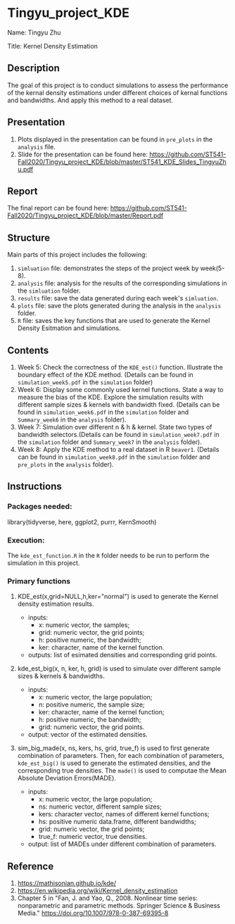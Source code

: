 
# Tingyu_project_KDE

<!-- badges: start -->
<!-- badges: end -->

Name: Tingyu Zhu

Title: Kernel Density Estimation

## Description

The goal of this project is to conduct simulations to assess the performance of the kernal density estimations under different choices of kernal functions and bandwidths. And apply this method to a real dataset.


## Presentation 
1. Plots displayed in the presentation can be found in `pre_plots` in the `analysis` file.
2. Slide for the presentation can be found here:
https://github.com/ST541-Fall2020/Tingyu_project_KDE/blob/master/ST541_KDE_Slides_TingyuZhu.pdf

## Report
The final report can be found here: https://github.com/ST541-Fall2020/Tingyu_project_KDE/blob/master/Report.pdf


## Structure

Main parts of this project includes the following:
1. `simluation` file: demonstrates the steps of the project week by week(5-8). 
2. `analysis` file: analysis for the results of the corresponding simulations in the `simluation` folder. 
3. `results` file: save the data generated during each week's `simluation`.
4. `plots` file: save the plots generated during the analysis in the `analysis` folder.
5. `R` file: saves the key functions that are used to generate the Kernel Density Esitmation and simulations.

## Contents
1. Week 5: Check the correctness of the `KDE_est()` function. Illustrate the boundary effect of the KDE method. (Details can be found in `simulation_week5.pdf` in the `simulation` folder)
2. Week 6: Display some commonly used kernel functions. State a way to measure the bias of the KDE. Explore the simulation results with different sample sizes & kernels with bandwidth fixed. (Details can be found in `simulation_week6.pdf` in the `simulation` folder and `Summary_week6` in the `analysis` folder).
3. Week 7: Simulation over different n & h & kernel. State two types of bandwidth selectors.(Details can be found in `simulation_week7.pdf` in the `simulation` folder and `Summary_week7` in the `analysis` folder).
4. Week 8: Apply the KDE method to a real dataset in R `beaver1`. (Details can be found in `simulation_week8.pdf` in the `simulation` folder and `pre_plots` in the `analysis` folder).



## Instructions
### Packages needed:
library(tidyverse, here, ggplot2, purrr, KernSmooth)

### Execution:
The `kde_est_function.R` in the `R` folder needs to be run to perform the simulation in this project.

### Primary functions
1. KDE_est(x,grid=NULL,h,ker="normal") is used to generate the Kernel density estimation results.
   - inputs: 
      - x: numeric vector, the samples;  
      - grid: numeric vector, the grid points;
      - h: positive numeric, the bandwidth; 
      - ker: character, name of the kernel function.
   - outputs: list of esimated densities and corresponding grid points.


2. kde_est_big(x, n, ker, h, grid) is used to simulate over different sample sizes & kernels & bandwidths. 
   - inputs:
        - x: numeric vector, the large population;
        - n: positive numeric, the sample size;
        - ker: character, name of the kernel function;
        - h: positive numeric, the bandwidth;
        - grid: numeric vector, the grid points.
   - output: vector of the estimated densities. 

3. sim_big_made(x, ns, kers, hs, grid, true_f) is used to first generate combination of parameters. Then, for each combination of parameters, `kde_est_big()` is used to generate the estimated densities, and the corresponding true densities. The `made()` is used to computae the Mean Absolute Deviation Errors(MADE). 
   - inputs:
     - x: numeric vector, the large population;  
     - ns: numeric vector, different sample sizes;
     - kers: character vector, names of different kernel functions;
     - hs: positive numeric data.frame, different bandwidths;
     - grid: numeric vector, the grid points;
     - true_f: numeric vector, true densities.
   - output: list of MADEs under different combination of parameters.



## Reference
1. https://mathisonian.github.io/kde/
2. https://en.wikipedia.org/wiki/Kernel_density_estimation
3. Chapter 5 in "Fan, J. and Yao, Q., 2008. Nonlinear time series: nonparametric and parametric methods. Springer Science & Business Media." https://doi.org/10.1007/978-0-387-69395-8

